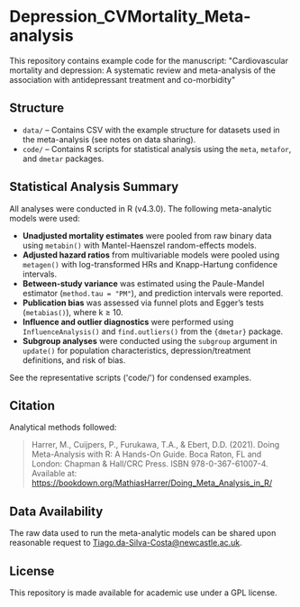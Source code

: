 # Depression_CVMortality_Meta-analysis
This repository contains example code for the manuscript: "Cardiovascular mortality and depression: A systematic review and meta-analysis of the association with antidepressant treatment and co-morbidity"

## Structure

- `data/` – Contains CSV with the example structure for datasets used in the meta-analysis (see notes on data sharing).
- `code/` – Contains R scripts for statistical analysis using the `meta`, `metafor`, and `dmetar` packages.

## Statistical Analysis Summary

All analyses were conducted in R (v4.3.0). The following meta-analytic models were used:

- **Unadjusted mortality estimates** were pooled from raw binary data using `metabin()` with Mantel-Haenszel random-effects models.
- **Adjusted hazard ratios** from multivariable models were pooled using `metagen()` with log-transformed HRs and Knapp-Hartung confidence intervals.
- **Between-study variance** was estimated using the Paule-Mandel estimator (`method.tau = "PM"`), and prediction intervals were reported.
- **Publication bias** was assessed via funnel plots and Egger’s tests (`metabias()`), where k ≥ 10.
- **Influence and outlier diagnostics** were performed using `InfluenceAnalysis()` and `find.outliers()` from the `{dmetar}` package.
- **Subgroup analyses** were conducted using the `subgroup` argument in `update()` for population characteristics, depression/treatment definitions, and risk of bias.

See the representative scripts ('code/') for condensed examples.

## Citation

Analytical methods followed:

> Harrer, M., Cuijpers, P., Furukawa, T.A., & Ebert, D.D. (2021). Doing Meta-Analysis with R: A Hands-On Guide. Boca Raton, FL and London: Chapman & Hall/CRC Press. ISBN 978-0-367-61007-4. Available at: https://bookdown.org/MathiasHarrer/Doing_Meta_Analysis_in_R/

## Data Availability

The raw data used to run the meta-analytic models can be shared upon reasonable request to Tiago.da-Silva-Costa@newcastle.ac.uk.

## License

This repository is made available for academic use under a GPL license.
